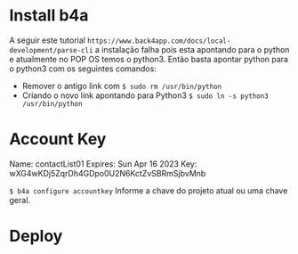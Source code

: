 

# Install b4a
A seguir este tutorial `https://www.back4app.com/docs/local-development/parse-cli` a instalação falha pois esta apontando para o python e atualmente no POP OS temos o python3. Então basta apontar python para o python3 com os seguintes comandos:
* Remover o antigo link com `$ sudo rm /usr/bin/python`
* Criando o novo link apontando para Python3 `$ sudo ln -s python3 /usr/bin/python`

# Account Key
 
Name: contactList01   Expires: Sun Apr 16 2023
Key: wXG4wKDj5ZqrDh4GDpo0U2N6KctZvSBRmSjbvMnb

`$ b4a configure accountkey`
Informe a chave do projeto atual ou uma chave geral.

# Deploy
